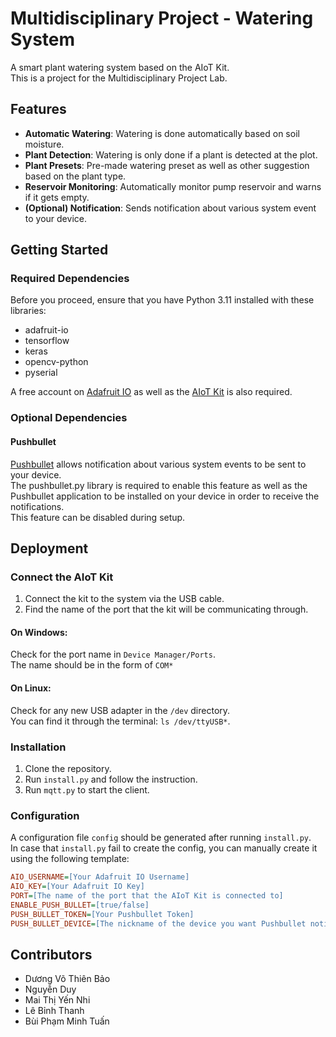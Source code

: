 # Multidisciplinary Project - Watering System

A smart plant watering system based on the AIoT Kit.  
This is a project for the Multidisciplinary Project Lab.  

## Features

- **Automatic Watering**: Watering is done automatically based on soil moisture.
- **Plant Detection**: Watering is only done if a plant is detected at the plot.
- **Plant Presets**: Pre-made watering preset as well as other suggestion based on the plant type.
- **Reservoir Monitoring**: Automatically monitor pump reservoir and warns if it gets empty.
- **(Optional) Notification**: Sends notification about various system event to your device.

## Getting Started
### Required Dependencies

Before you proceed, ensure that you have Python 3.11 installed with these libraries:

- adafruit-io
- tensorflow
- keras
- opencv-python
- pyserial

A free account on [Adafruit IO](https://io.adafruit.com/) as well as the [AIoT Kit](https://ohstem.vn/product/aiot-kit-hoc-lap-trinh-iot-va-ai/) is also required. 

### Optional Dependencies
#### Pushbullet

[Pushbullet](https://www.pushbullet.com/) allows notification about various system events to be sent to your device.  
The pushbullet.py library is required to enable this feature as well as the Pushbullet application to be installed on your device in order to receive the notifications.  
This feature can be disabled during setup.

## Deployment
### Connect the AIoT Kit

1. Connect the kit to the system via the USB cable.  
2. Find the name of the port that the kit will be communicating through.

#### On Windows:

Check for the port name in `Device Manager/Ports`.  
The name should be in the form of `COM*`

#### On Linux:

Check for any new USB adapter in the `/dev` directory.  
You can find it through the terminal: `ls /dev/ttyUSB*`.

### Installation

1. Clone the repository.
2. Run `install.py` and follow the instruction.
3. Run `mqtt.py` to start the client.

### Configuration

A configuration file `config` should be generated after running `install.py`.  
In case that `install.py` fail to create the config, you can manually create it using the following template:
```ini
AIO_USERNAME=[Your Adafruit IO Username]
AIO_KEY=[Your Adafruit IO Key]
PORT=[The name of the port that the AIoT Kit is connected to]
ENABLE_PUSH_BULLET=[true/false]
PUSH_BULLET_TOKEN=[Your Pushbullet Token]
PUSH_BULLET_DEVICE=[The nickname of the device you want Pushbullet notification to be sent to]
```

## Contributors

- Dương Võ Thiên Bảo
- Nguyễn Duy
- Mai Thị Yến Nhi
- Lê Bỉnh Thanh
- Bùi Phạm Minh Tuấn